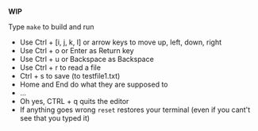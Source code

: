 <b>WIP</b>

Type ```make``` to build and run

- Use Ctrl + [i, j, k, l] or arrow keys to move up, left, down, right
- Use Ctrl + o or Enter as Return key
- Use Ctrl + u or Backspace as Backspace
- Use Ctrl + r to read a file
- Ctrl + s to save (to testfile1.txt)
- Home and End do what they are supposed to
- ...
- Oh yes, CTRL + q quits the editor
- If anything goes wrong ```reset``` restores your terminal (even if you cant't see that you typed it)
